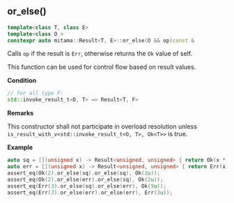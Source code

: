 ## or_else()

```cpp
template<class T, class E>
template<class O >
constexpr auto mitama::Result<T, E>::or_else(O && op)const &
```

Calls `op` if the result is `Err`, otherwise returns the `Ok` value of self.

This function can be used for control flow based on result values.

**Condition**

```cpp
// for all type F:
std::invoke_result_t<O, T> => Result<T, F>
```

**Remarks**

This constructor shall not participate in overload resolution unless `is_result_with_v<std::invoke_result_t<O, T>, Ok<T>>` is true.

**Example**

```cpp
auto sq = [](unsigned x) -> Result<unsigned, unsigned> { return Ok(x * x); };
auto err = [](unsigned x) -> Result<unsigned, unsigned> { return Err(x); };
assert_eq(Ok(2).or_else(sq).or_else(sq), Ok(2u));
assert_eq(Ok(2).or_else(err).or_else(sq), Ok(2u));
assert_eq(Err(3).or_else(sq).or_else(err), Ok(9u));
assert_eq(Err(3).or_else(err).or_else(err), Err(3u));
```
